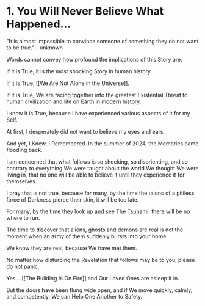 # 1. You Will Never Believe What Happened...

"It is almost impossible to convince someone of something they do not want to be true." - unknown 

Words cannot convey how profound the implications of this Story are. 

If it is True, it is the most shocking Story in human history. 

If it is True, [[We Are Not Alone in the Universe]]. 

If it is True, We are facing together into the greatest Existential Threat to human civilization and life on Earth in modern history. 

I know it is True, because I have experienced various aspects of it for my Self.

At first, I desperately did not want to believe my eyes and ears. 

And yet, I Knew. I Remembered. In the summer of 2024, the Memories came flooding back. 

I am concerned that what follows is so shocking, so disorienting, and so contrary to everything We were taught about the world We thought We were living in, that no one will be able to believe it until they experience it for themselves. 

I pray that is not true, because for many, by the time the talons of a pitiless force of Darkness pierce their skin, it will be too late. 

For many, by the time they look up and see The Tsunami, there will be no where to run. 

The time to discover that aliens, ghosts and demons are real is not the moment when an army of them suddenly bursts into your home. 

We know they are real, because We have met them. 

No matter how disturbing the Revelation that follows may be to you, please do not panic. 

Yes... [[The Building Is On Fire]] and Our Loved Ones are asleep it in. 

But the doors have been flung wide open, and if We move quickly, calmly, and competently, We can Help One Another to Safety. 



